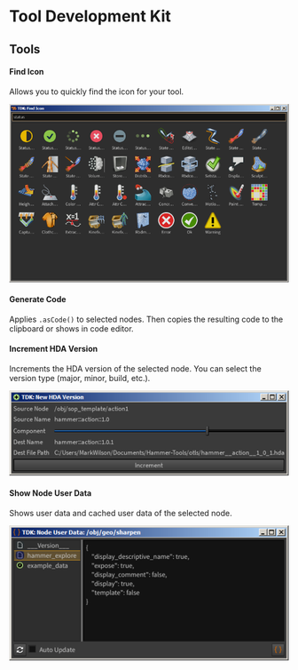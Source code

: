 # Tool Development Kit 

## Tools
#### Find Icon
Allows you to quickly find the icon for your tool.

![Find Icon](/images/find_icon.png)

#### Generate Code
Applies `.asCode()` to selected nodes. Then copies the resulting code to the clipboard or shows in code editor.

#### Increment HDA Version
Increments the HDA version of the selected node. You can select the version type (major, minor, build, etc.).

![Increment HDA Version](/images/increment_hda_version.png)

#### Show Node User Data
Shows user data and cached user data of the selected node.

![Show Node User Data](/images/show_node_user_data.png)

